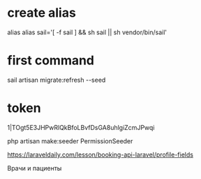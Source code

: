 # create alias
alias alias sail='[ -f sail ] && sh sail || sh vendor/bin/sail'

# first command
sail artisan migrate:refresh --seed

# token 
1|TOgt5E3JHPwRlQkBfoLBvfDsGA8uhlgiZcmJPwqi

php artisan make:seeder PermissionSeeder

https://laraveldaily.com/lesson/booking-api-laravel/profile-fields

Врачи и пациенты
